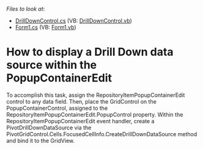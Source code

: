 <!-- default file list -->
*Files to look at*:

* [DrillDownControl.cs](./CS/Q212065/DrillDownControl.cs) (VB: [DrillDownControl.vb](./VB/Q212065/DrillDownControl.vb))
* [Form1.cs](./CS/Q212065/Form1.cs) (VB: [Form1.vb](./VB/Q212065/Form1.vb))
<!-- default file list end -->
# How to display a Drill Down data source within the PopupContainerEdit


<p>To accomplish this task, assign the RepositoryItemPopupContainerEdit control to any data field. Then, place the GridControl on the PopupContainerControl, assigned to the RepositoryItemPopupContainerEdit.PopupControl property. Within the RepositoryItemPopupContainerEdit event handler, create a PivotDrillDownDataSource via the PivotGridControl.Cells.FocusedCellInfo.CreateDrillDownDataSource method and bind it to the GridView.</p>

<br/>


